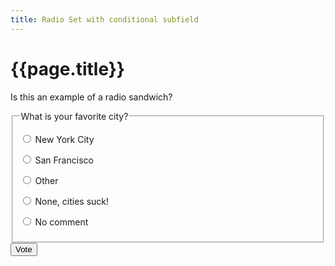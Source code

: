```yaml
---
title: Radio Set with conditional subfield
---
```

# {{page.title}}
Is this an example of a radio sandwich?
<style>
  #other ~ #otherCity {display:none;}
  #other:checked ~ #otherCity {display:inline-block;}
  #none ~ #alternate {display:none;}
  #none:checked ~ #alternate {display:block;}
</style>

<form action="#" method="get">
  <fieldset>
    <legend>What is your favorite city?</legend>
    <p>
      <input id="nyc" name="favoriteCity" type="radio" value="newyorkcity" required>
      <label for="nyc">New York City</label>
    </p>
    <p>
      <input id="sf" name="favoriteCity" type="radio" value="newyorkcity">
      <label for="sf">San Francisco</label>
    </p>
    <p>
      <input id="other" name="favoriteCity" type="radio" value="newyorkcity">
      <label for="other">Other</label>
      <input id="otherCity" type="text" name="otherCity" value="" title="Favorite city">
    </p>
    <div>
      <input id="none" name="favoriteCity" type="radio" value="newyorkcity">
      <label for="none">None, cities suck!</label>
      <fieldset id="alternate">
        <legend>I'd rather be...</legend>
        <p>
          <label for="altActivity">Activity</label>
          <input id="altActivity" type="text" name="altActivity">
        </p>
        <p>
          <label for="altLocation">Location</label>
          <input id="altLocation" type="text" name="altLocation">
        </p>
      </fieldset>
    </div>
    <p>
      <input id="null" name="favoriteCity" type="radio" value="null">
      <label for="null">No comment</label>
    </p>    
  </fieldset>
  <button type="submit">Vote</button>
</form>
